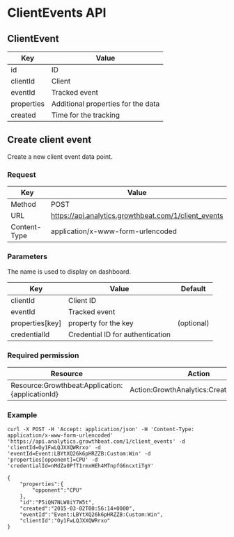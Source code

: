 # ClientEvents API

## ClientEvent

|Key|Value|
|---|---|
|id|ID|
|clientId|Client|
|eventId|Tracked event|
|properties|Additional properties for the data|
|created|Time for the tracking|

## Create client event

Create a new client event data point.

### Request

|Key|Value|
|---|---|
|Method|POST|
|URL|https://api.analytics.growthbeat.com/1/client_events|
|Content-Type|application/x-www-form-urlencoded|

### Parameters

The name is used to display on dashboard.

|Key|Value|Default|
|---|---|---|
|clientId|Client ID||
|eventId|Tracked event||
|properties[key]|property for the key|(optional)|
|credentialId|Credential ID for authentication||

### Required permission

|Resource|Action|
|---|---|
|Resource:Growthbeat:Application:{applicationId}|Action:GrowthAnalytics:CreateClientEvent|

### Example

```
curl -X POST -H 'Accept: application/json' -H 'Content-Type: application/x-www-form-urlencoded' 'https://api.analytics.growthbeat.com/1/client_events' -d 'clientId=Oy1FwLQJXXQWRrxo' -d 'eventId=Event:LBYtXQ26k6pHRZZB:Custom:Win' -d 'properties[opponent]=CPU' -d 'credentialId=nMdZa0PfT1rmxHEh4MTnpfG6ncxtiTgY'
```

```
{
	"properties":{
		"opponent":"CPU"
	},
	"id":"P5iQN7NLW8iY7W5t",
	"created":"2015-03-02T00:56:14+0000",
	"eventId":"Event:LBYtXQ26k6pHRZZB:Custom:Win",
	"clientId":"Oy1FwLQJXXQWRrxo"
}
```
